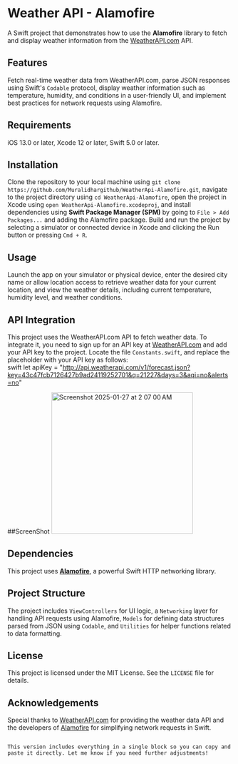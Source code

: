 
# Weather API - Alamofire

A Swift project that demonstrates how to use the **Alamofire** library to fetch and display weather information from the [WeatherAPI.com](https://www.weatherapi.com/) API.

## Features

Fetch real-time weather data from WeatherAPI.com, parse JSON responses using Swift's `Codable` protocol, display weather information such as temperature, humidity, and conditions in a user-friendly UI, and implement best practices for network requests using Alamofire.

## Requirements

iOS 13.0 or later, Xcode 12 or later, Swift 5.0 or later.

## Installation

Clone the repository to your local machine using `git clone https://github.com/Muralidhargithub/WeatherApi-Alamofire.git`, navigate to the project directory using `cd WeatherApi-Alamofire`, open the project in Xcode using `open WeatherApi-Alamofire.xcodeproj`, and install dependencies using **Swift Package Manager (SPM)** by going to `File > Add Packages...` and adding the Alamofire package. Build and run the project by selecting a simulator or connected device in Xcode and clicking the Run button or pressing `Cmd + R`.

## Usage

Launch the app on your simulator or physical device, enter the desired city name or allow location access to retrieve weather data for your current location, and view the weather details, including current temperature, humidity level, and weather conditions.

## API Integration

This project uses the WeatherAPI.com API to fetch weather data. To integrate it, you need to sign up for an API key at [WeatherAPI.com](https://www.weatherapi.com/) and add your API key to the project. Locate the file `Constants.swift`, and replace the placeholder with your API key as follows:  
swift
let apiKey = "http://api.weatherapi.com/v1/forecast.json?key=43c47fcb7126427b9ad24119252701&q=21227&days=3&aqi=no&alerts=no"

##ScreenShot
<img width="317" alt="Screenshot 2025-01-27 at 2 07 00 AM" src="https://github.com/user-attachments/assets/e0b3a08c-ebd2-44d4-baf2-8fbd3b0388e2" />


## Dependencies

This project uses **[Alamofire](https://github.com/Alamofire/Alamofire)**, a powerful Swift HTTP networking library.

## Project Structure

The project includes `ViewControllers` for UI logic, a `Networking` layer for handling API requests using Alamofire, `Models` for defining data structures parsed from JSON using `Codable`, and `Utilities` for helper functions related to data formatting.

## License

This project is licensed under the MIT License. See the `LICENSE` file for details.

## Acknowledgements

Special thanks to [WeatherAPI.com](https://www.weatherapi.com/) for providing the weather data API and the developers of [Alamofire](https://github.com/Alamofire/Alamofire) for simplifying network requests in Swift.
```

This version includes everything in a single block so you can copy and paste it directly. Let me know if you need further adjustments!
